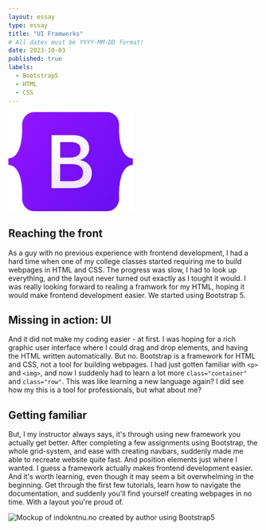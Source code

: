 ```yaml
---
layout: essay
type: essay
title: "UI Framworks"
# All dates must be YYYY-MM-DD format!
date: 2023-10-03
published: true
labels:
  - Bootstrap5
  - HTML
  - CSS
---
```


<img width="250px" class="rounded float-start pe-4" src="../img/ui-frameworks/bootstrap-logo.svg" alt="Bootstrap5 logo">

## Reaching the front
As a guy with no previous experience with frontend development, I had a hard time when one of my college classes started requiring me to build webpages in HTML and CSS. The progress was slow, I had to look up everything, and the layout never turned out exactly as I tought it would. I was really looking forward to realing a framwork for my HTML, hoping it would make frontend development easier. We started using Bootstrap 5.

## Missing in action: UI
And it did not make my coding easier - at first. I was hoping for a rich graphic user interface where I could drag and drop elements, and having the HTML written automatically. But no. Bootstrap is a framework for HTML and CSS, not a tool for building webpages. I had just gotten familiar with ```<p>``` and ```<img>```, and now I suddenly had to learn a lot more ```class="container"``` and ```class="row"```. This was like learning a new language again? I did see how my this is a tool for professionals, but what about me?

## Getting familiar
But, I my instructor always says, it's through using new framework you actually get better. After completing a few assignments using Bootstrap, the whole grid-system, and ease with creating navbars, suddenly made me able to recreate website quite fast. And position elements just where I wanted. I guess a framework actually makes frontend development easier. And it's worth learning, even though it may seem a bit overwhelming in the beginning. Get through the first few tutorials, learn how to navigate the documentation, and suddenly you'll find yourself creating webpages in no time. With a layout you're proud of.

<img width="600px" class="rounded float-start pe-4" src="../img/ui-frameworks/mockup-top.png" alt="Mockup of indokntnu.no created by author using Bootstrap5">
